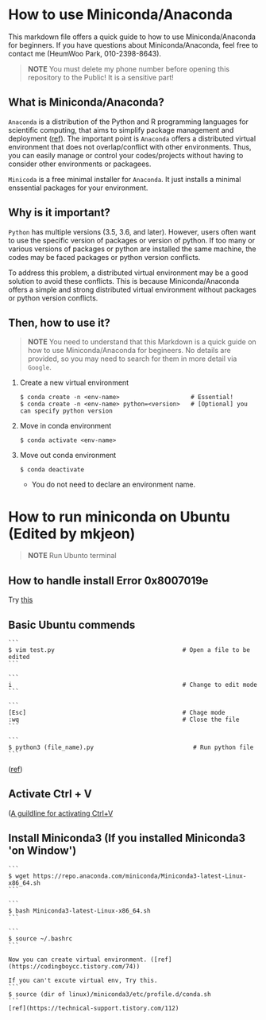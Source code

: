 # How to use Miniconda/Anaconda
This markdown file offers a quick guide to how to use Miniconda/Anaconda for beginners. 
If you have questions about Miniconda/Anaconda, feel free to contact me (HeumWoo Park, 010-2398-8643).
> **NOTE** You must delete my phone number before opening this repository to the Public! It is a sensitive part!

## What is Miniconda/Anaconda?
`Anaconda` is a distribution of the Python and R programming languages for scientific computing, that aims to simplify package management and deployment ([ref](https://en.wikipedia.org/wiki/Anaconda_(Python_distribution))).
The important point is `Anaconda` offers a distributed virtual environment that does not overlap/conflict with other environments.
Thus, you can easily manage or control your codes/projects without having to consider other environments or packagees.

`Minicoda` is a free minimal installer for `Anaconda`. It just installs a minimal enssential packages for your environment.

## Why is it important?
`Python` has multiple versions (3.5, 3.6, and later). 
However, users often want to use the specific version of packages or version of python.
If too many or various versions of packages or python are installed the same machine, the codes may be faced packages or python version conflicts.

To address this problem, a distributed virtual environment may be a good solution to avoid these conflicts.
This is because Miniconda/Anaconda offers a simple and strong distributed virtual environment without packages or python version conflicts.

## Then, how to use it?
> **NOTE** You need to understand that this Markdown is a quick guide on how to use Miniconda/Anaconda for begineers. No details are provided, so you may need to search for them in more detail via `Google`.
1. Create a new virtual environment
    ```
    $ conda create -n <env-name>                    # Essential!
    $ conda create -n <env-name> python=<version>   # [Optional] you can specify python version
    ```
2. Move in conda environment
    ```
    $ conda activate <env-name>
    ```
3. Move out conda environment
    ```
    $ conda deactivate
    ```
    - You do not need to declare an environment name.


# How to run miniconda on Ubuntu (Edited by mkjeon)

> **NOTE** Run Ubunto terminal

## How to handle install Error 0x8007019e
Try [this](https://www.zinnunkebi.com/windows10-ubuntu-install-error/)

 
## Basic Ubuntu commends
    ```
    $ vim test.py                                    # Open a file to be edited
    ```
    
    ```
    i                                                # Change to edit mode
    ```
    
    ```
    [Esc]                                            # Chage mode
    :wq                                              # Close the file
    ```
    
    ```
    $ python3 (file_name).py                            # Run python file
    ```
([ref](https://austcoconut.tistory.com/entry/%EB%AC%B4%EC%9E%91%EC%A0%95-%EB%94%B0%EB%9D%BC-%ED%95%98%EA%B8%B0-LinuxUbuntu%EC%97%90%EC%84%9C-Python-%EA%B0%9C%EB%B0%9C-%ED%99%98%EA%B2%BD-%EA%B5%AC%EC%B6%95-python3-%EC%84%A4%EC%B9%98-pip-%EC%84%A4%EC%B9%98))


## Activate Ctrl + V
([A guildline for activating Ctrl+V](https://lungfish.tistory.com/entry/Ubuntu-%EC%9C%88%EB%8F%84%EC%9A%B0%EC%97%90%EC%84%9C-%EC%9A%B0%EB%B6%84%ED%88%AC-%EB%A6%AC%EB%88%85%EC%8A%A4%EB%A1%9C-%EB%B3%B5%EC%82%AC-%EB%B6%99%EC%97%AC-%EB%84%A3%EA%B8%B0%EA%B0%80-%EC%95%88%EB%90%A0-%EB%95%8C#:~:text=%E2%80%BB%20%EC%9C%88%EB%8F%84%EC%9A%B0%EC%97%90%EC%84%9C%20%EB%B3%B5%EC%82%AC%ED%95%A0,%2B%20Shift%20%2B%20V%20%EB%88%8C%EB%9F%AC%EC%95%BC%20%ED%95%A9%EB%8B%88%EB%8B%A4.)


## Install Miniconda3 (If you installed Miniconda3 'on Window')

    ```
    $ wget https://repo.anaconda.com/miniconda/Miniconda3-latest-Linux-x86_64.sh
    ```
    
    ```
    $ bash Miniconda3-latest-Linux-x86_64.sh
    ```
    
    ```
    $ source ~/.bashrc
    ```

    Now you can create virtual environment. ([ref](https://codingboycc.tistory.com/74))
    
    If you can't excute virtual env, Try this.
    ```
    $ source (dir of linux)/miniconda3/etc/profile.d/conda.sh
    ```
    [ref](https://technical-support.tistory.com/112)
